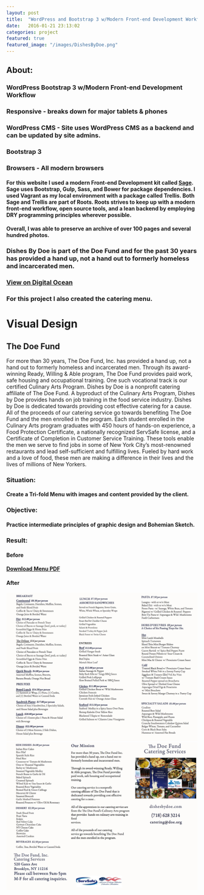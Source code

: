 ```yaml
---
layout: post
title:  "WordPress and Bootstrap 3 w/Modern Front-end Development Workflow"
date:   2016-01-21 23:13:02
categories: project
featured: true
featured_image: "/images/DishesByDoe.png"
---
```



## About:

### WordPress Bootstrap 3 w/Modern Front-end Development Workflow

### Responsive - breaks down for major tablets & phones

### WordPress CMS - Site uses WordPress CMS as a backend and can be updated by site admins.

### Bootstrap 3

### Browsers - All modern browsers

#### For this website I used a modern Front-end Development kit called [Sage](https://roots.io/sage/).  Sage uses Bootstrap, Gulp, Sass, and Bower for package dependencies.  I used Vagrant as my local environment with a package called Trellis.  Both Sage and Trellis are part of Roots. Roots strives to keep up with a modern front-end workflow, open source tools, and a lean backend by employing DRY programming principles wherever possible.

#### Overall, I was able to preserve an archive of over 100 pages and several hundred photos. 

### Dishes By Doe is part of the Doe Fund and for the past 30 years has provided a hand up, not a hand out to formerly homeless and incarcerated men.

### [View on Digital Ocean](http://192.241.250.5//)

### For this project I also created the catering menu.

# Visual Design

## The Doe Fund

For more than 30 years, The Doe Fund, Inc. has provided a hand up, not a hand out to formerly homeless and incarcerated men. Through its award-winning Ready, Willing & Able program, The Doe Fund provides paid work, safe housing and occupational training. One such vocational track is our certified Culinary Arts Program. Dishes by Doe is a nonprofit catering affiliate of The Doe Fund. A byproduct of the Culinary Arts Program, Dishes by Doe provides hands on job training in the food service industry. Dishes by Doe is dedicated towards providing cost effective catering for a cause. All of the proceeds of our catering service go towards benefiting The Doe Fund and the men enrolled in the program. Each student enrolled in the Culinary Arts program graduates with 450 hours of hands-on experience, a Food Protection Certificate, a nationally recognized ServSafe license, and a Certificate of Completion in Customer Service Training. These tools enable the men  we serve to find jobs in some of New York City’s most-renowned restaurants and lead self-sufficient and fulfilling lives. Fueled by hard work and a love of food, these men are making a difference in their lives and the lives of millions of New Yorkers.

### Situation:

#### Create a Tri-fold Menu with images and content provided by the client.

### Objective:

#### Practice intermediate principles of graphic design and Bohemian Sketch.


### Result:

#### Before

#### <a href="/images/BeforeMenu.pdf">Download Menu PDF</a>

#### After

![Trifold Menu Inside](/images/InsideMenu.jpg)
![Trifold Menu Outside](/images/OutsideMenu.jpg)
